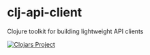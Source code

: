 # clj-api-client
Clojure toolkit for building lightweight API clients

[![Clojars Project](https://img.shields.io/clojars/v/thedavidmeister/clj-api-client.svg)](https://clojars.org/thedavidmeister/clj-api-client)
